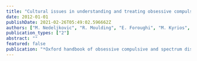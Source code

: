 ```yaml
---
title: "Cultural issues in understanding and treating obsessive compulsive and spectrum disorders"
date: 2012-01-01
publishDate: 2021-02-26T05:49:02.596662Z
authors: ["M. Nedeljkovic", "R. Moulding", "E. Foroughi", "M. Kyrios", "G. Doron"]
publication_types: ["2"]
abstract: ""
featured: false
publication: "*Oxford handbook of obsessive compulsive and spectrum disorders*"
---
```


